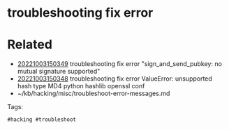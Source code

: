 # troubleshooting fix error

# Related

- [20221003150349](/zet/20221003150349/README.md) troubleshooting fix error "sign_and_send_pubkey: no mutual signature supported"
- [20221003150348](/zet/20221003150348/README.md) troubleshooting fix error ValueError: unsupported hash type MD4 python hashlib openssl conf
- ~/kb/hacking/misc/troubleshoot-error-messages.md

Tags:

    #hacking #troubleshoot 
